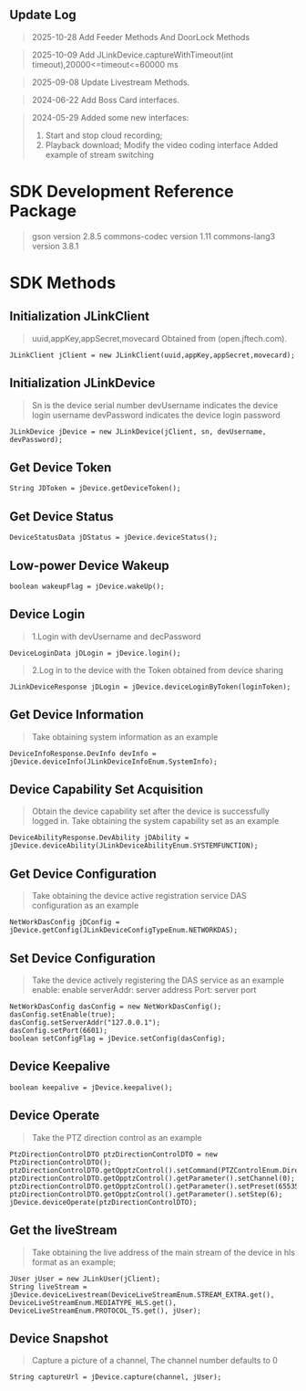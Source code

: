 ## Update Log
> 2025-10-28
> Add Feeder Methods And DoorLock Methods 
 
> 2025-10-09
> Add JLinkDevice.captureWithTimeout(int timeout),20000<=timeout<=60000 ms

> 2025-09-08
> Update Livestream Methods.

> 2024-06-22
> Add Boss Card interfaces.

> 2024-05-29
> Added some new interfaces:
> 1. Start and stop cloud recording;
> 2. Playback download;
> Modify the video coding interface
> Added example of stream switching

# SDK Development Reference Package

> gson                  version 2.8.5
> commons-codec         version 1.11
> commons-lang3         version 3.8.1

# SDK Methods

## Initialization JLinkClient

> uuid,appKey,appSecret,movecard Obtained from (open.jftech.com).

```
JLinkClient jClient = new JLinkClient(uuid,appKey,appSecret,movecard);
```

## Initialization JLinkDevice

> Sn is the device serial number
> devUsername indicates the device login username
> devPassword indicates the device login password

```
JLinkDevice jDevice = new JLinkDevice(jClient, sn, devUsername, devPassword);
```

## Get Device Token

```
String JDToken = jDevice.getDeviceToken();
```

## Get Device Status

```
DeviceStatusData jDStatus = jDevice.deviceStatus();
```

## Low-power Device Wakeup

```
boolean wakeupFlag = jDevice.wakeUp();
```

## Device Login

> 1.Login with devUsername and decPassword

```
DeviceLoginData jDLogin = jDevice.login();
```

> 2.Log in to the device with the Token obtained from device sharing

```
JLinkDeviceResponse jDLogin = jDevice.deviceLoginByToken(loginToken);
```

## Get Device Information

> Take obtaining system information as an example

```
DeviceInfoResponse.DevInfo devInfo = jDevice.deviceInfo(JLinkDeviceInfoEnum.SystemInfo);
```

## Device Capability Set Acquisition

> Obtain the device capability set after the device is successfully logged in. Take obtaining the system capability set as an example

```
DeviceAbilityResponse.DevAbility jDAbility = jDevice.deviceAbility(JLinkDeviceAbilityEnum.SYSTEMFUNCTION);
```

## Get Device Configuration

> Take obtaining the device active registration service DAS configuration as an example

```
NetWorkDasConfig jDConfig = jDevice.getConfig(JLinkDeviceConfigTypeEnum.NETWORKDAS);
```

## Set Device Configuration

> Take the device actively registering the DAS service as an example enable: enable serverAddr: server address Port: server port

```
NetWorkDasConfig dasConfig = new NetWorkDasConfig();
dasConfig.setEnable(true);
dasConfig.setServerAddr("127.0.0.1");
dasConfig.setPort(6601);
boolean setConfigFlag = jDevice.setConfig(dasConfig);
```

## Device Keepalive

```
boolean keepalive = jDevice.keepalive();
```

## Device Operate

> Take the PTZ direction control as an example

```
PtzDirectionControlDTO ptzDirectionControlDTO = new PtzDirectionControlDTO();
ptzDirectionControlDTO.getOpptzControl().setCommand(PTZControlEnum.DirectionLeft);
ptzDirectionControlDTO.getOpptzControl().getParameter().setChannel(0);
ptzDirectionControlDTO.getOpptzControl().getParameter().setPreset(65535);
ptzDirectionControlDTO.getOpptzControl().getParameter().setStep(6);
jDevice.deviceOperate(ptzDirectionControlDTO);
```

## Get the liveStream

> Take obtaining the live address of the main stream of the device in hls format as an example;

```
JUser jUser = new JLinkUser(jClient);
String liveStream = jDevice.deviceLivestream(DeviceLiveStreamEnum.STREAM_EXTRA.get(), DeviceLiveStreamEnum.MEDIATYPE_HLS.get(), DeviceLiveStreamEnum.PROTOCOL_TS.get(), jUser);
```

## Device Snapshot

> Capture a picture of a channel, The channel number defaults to 0

```
String captureUrl = jDevice.capture(channel, jUser);
```


